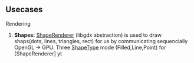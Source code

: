 Usecases
--------
Rendering
1. **Shapes:** [ShapeRenderer](https://github.com/libgdx/libgdx/wiki/Rendering-shapes) (libgdx abstraction) is used to draw shaps(dots, lines, triangles, rect) for us by communicating sequencially OpenGL -> GPU. Three [ShapeType](https://libgdx.badlogicgames.com/nightlies/docs/api/com/badlogic/gdx/graphics/glutils/ShapeRenderer.ShapeType.html) mode (Filled,Line,Point) for [ShapeRenderer] yt
